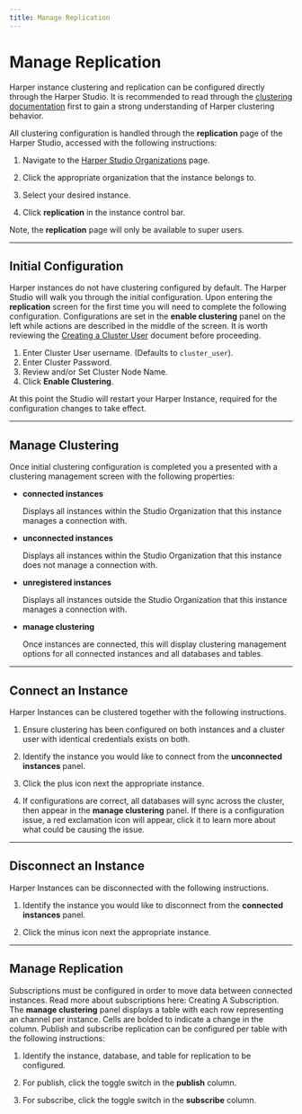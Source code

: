 ```yaml
---
title: Manage Replication
---
```


# Manage Replication

Harper instance clustering and replication can be configured directly through the Harper Studio. It is recommended to read through the [clustering documentation](../../developers/clustering/) first to gain a strong understanding of Harper clustering behavior.

All clustering configuration is handled through the **replication** page of the Harper Studio, accessed with the following instructions:

1. Navigate to the [Harper Studio Organizations](https:/studio.harperdb.io/organizations) page.

1. Click the appropriate organization that the instance belongs to.

1. Select your desired instance.

1. Click **replication** in the instance control bar.

Note, the **replication** page will only be available to super users.

---

## Initial Configuration

Harper instances do not have clustering configured by default. The Harper Studio will walk you through the initial configuration. Upon entering the **replication** screen for the first time you will need to complete the following configuration. Configurations are set in the **enable clustering** panel on the left while actions are described in the middle of the screen. It is worth reviewing the [Creating a Cluster User](../../developers/clustering/creating-a-cluster-user) document before proceeding.

1. Enter Cluster User username. (Defaults to `cluster_user`).
1. Enter Cluster Password.
1. Review and/or Set Cluster Node Name.
1. Click **Enable Clustering**.

At this point the Studio will restart your Harper Instance, required for the configuration changes to take effect.

---

## Manage Clustering

Once initial clustering configuration is completed you a presented with a clustering management screen with the following properties:

- **connected instances**

  Displays all instances within the Studio Organization that this instance manages a connection with.

- **unconnected instances**

  Displays all instances within the Studio Organization that this instance does not manage a connection with.

- **unregistered instances**

  Displays all instances outside the Studio Organization that this instance manages a connection with.

- **manage clustering**

  Once instances are connected, this will display clustering management options for all connected instances and all databases and tables.

---

## Connect an Instance

Harper Instances can be clustered together with the following instructions.

1. Ensure clustering has been configured on both instances and a cluster user with identical credentials exists on both.

1. Identify the instance you would like to connect from the **unconnected instances** panel.

1. Click the plus icon next the appropriate instance.

1. If configurations are correct, all databases will sync across the cluster, then appear in the **manage clustering** panel. If there is a configuration issue, a red exclamation icon will appear, click it to learn more about what could be causing the issue.

---

## Disconnect an Instance

Harper Instances can be disconnected with the following instructions.

1. Identify the instance you would like to disconnect from the **connected instances** panel.

1. Click the minus icon next the appropriate instance.

---

## Manage Replication

Subscriptions must be configured in order to move data between connected instances. Read more about subscriptions here: Creating A Subscription. The **manage clustering** panel displays a table with each row representing an channel per instance. Cells are bolded to indicate a change in the column. Publish and subscribe replication can be configured per table with the following instructions:

1. Identify the instance, database, and table for replication to be configured.

1. For publish, click the toggle switch in the **publish** column.

1. For subscribe, click the toggle switch in the **subscribe** column.
